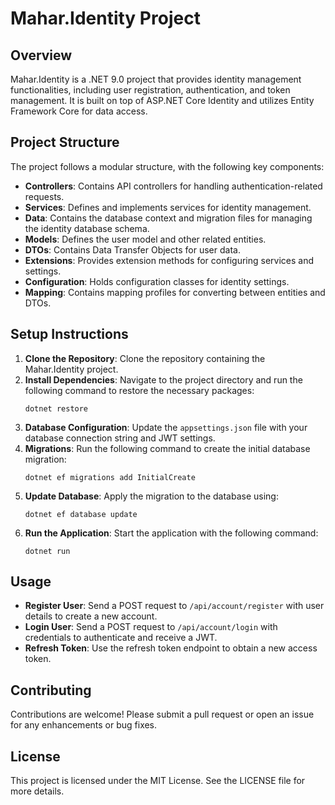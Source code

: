 # Mahar.Identity Project

## Overview
Mahar.Identity is a .NET 9.0 project that provides identity management functionalities, including user registration, authentication, and token management. It is built on top of ASP.NET Core Identity and utilizes Entity Framework Core for data access.

## Project Structure
The project follows a modular structure, with the following key components:

- **Controllers**: Contains API controllers for handling authentication-related requests.
- **Services**: Defines and implements services for identity management.
- **Data**: Contains the database context and migration files for managing the identity database schema.
- **Models**: Defines the user model and other related entities.
- **DTOs**: Contains Data Transfer Objects for user data.
- **Extensions**: Provides extension methods for configuring services and settings.
- **Configuration**: Holds configuration classes for identity settings.
- **Mapping**: Contains mapping profiles for converting between entities and DTOs.

## Setup Instructions
1. **Clone the Repository**: Clone the repository containing the Mahar.Identity project.
2. **Install Dependencies**: Navigate to the project directory and run the following command to restore the necessary packages:
   ```
   dotnet restore
   ```
3. **Database Configuration**: Update the `appsettings.json` file with your database connection string and JWT settings.
4. **Migrations**: Run the following command to create the initial database migration:
   ```
   dotnet ef migrations add InitialCreate
   ```
5. **Update Database**: Apply the migration to the database using:
   ```
   dotnet ef database update
   ```
6. **Run the Application**: Start the application with the following command:
   ```
   dotnet run
   ```

## Usage
- **Register User**: Send a POST request to `/api/account/register` with user details to create a new account.
- **Login User**: Send a POST request to `/api/account/login` with credentials to authenticate and receive a JWT.
- **Refresh Token**: Use the refresh token endpoint to obtain a new access token.

## Contributing
Contributions are welcome! Please submit a pull request or open an issue for any enhancements or bug fixes.

## License
This project is licensed under the MIT License. See the LICENSE file for more details.
